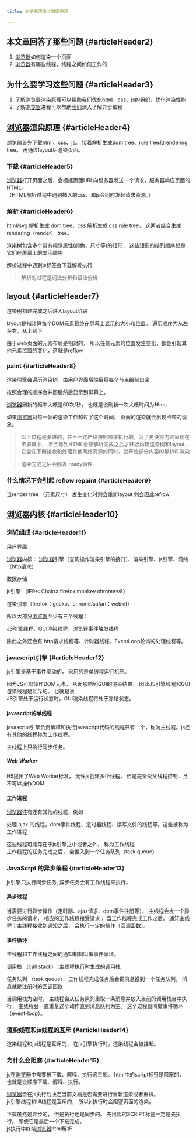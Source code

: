 ```yaml
---
title: 浏览器渲染与阻塞原理

---
```

## 本文章回答了那些问题 {#articleHeader2}

  1. [浏览器](https://www.w3cdoc.com)如何渲染一个页面
  2. [浏览器](https://www.w3cdoc.com)有哪些线程，线程之间如何工作的

## 为什么要学习这些问题 {#articleHeader3}

  1. 了解[浏览器](https://www.w3cdoc.com)渲染原理可以帮助[我们](https://www.w3cdoc.com)优化html、css、js的组织，优化渲染性能
  2. 了解[浏览器](https://www.w3cdoc.com)进程可以帮助[我们](https://www.w3cdoc.com)深入了解异步编程

## [浏览器](https://www.w3cdoc.com)渲染原理 {#articleHeader4}

[浏览器](https://www.w3cdoc.com)首先下载html、css、js。 接着解析生成dom tree、rule tree和rendering tree。 再通过layout后渲染页面。

### 下载 {#articleHeader5}

[浏览器](https://www.w3cdoc.com)打开页面之后，会根据页面URL向服务器发送一个请求，服务器响应页面的HTML。  
（HTML解析过程中遇到插入的css、和js会同时发起请求资源。）

### 解析 {#articleHeader6}

html/svg 解析生成 dom tree，css 解析生成 css rule tree， 这两者结合生成rendering（render） tree。

渲染树包含多个带有视觉属性(颜色、尺寸等)的矩形， 这些矩形的排列顺序就是它们在屏幕上的显示顺序

解析过程中遇到js标签会下载解析执行

> 解析的过程是词法分析和语法分析

## layout {#articleHeader7}

渲染树构建完成之后进入layout阶段

layout是指计算每个DOM元素最终在屏幕上显示的大小和位置。 遍历顺序为从左至右，从上到下

由于web页面的元素布局是相对的， 所以任意元素的位置发生变化，都会引起其他元素位置的变化，这就是reflow

### paint {#articleHeader8}

渲染引擎会遍历渲染树，由用户界面后端层将每个节点绘制出来

按照合理的顺序合并图层然后显示到屏幕上。

[浏览器](https://www.w3cdoc.com)刷新的频率大概是60次/秒， 也就是说刷新一次大概时间为16ms

如果[浏览器](https://www.w3cdoc.com)对每一帧的渲染工作超过了这个时间， 页面的渲染就会出现卡顿的现象。

> 以上过程是渐进的，并不一定严格按照顺序执行的，为了更快将内容呈现在不屏幕中， 不会等到HTML全部解析完成之后才开始构建渲染树和layout，它会在不断接收和处理其他网络资源的同时，就开始部分内容的解析和渲染
>
> 渲染完成之后会触发 ready事件

### 什么情况下会引起 reflow repaint {#articleHeader9}

当render tree （元素尺寸） 发生变化时则会重新layout 则会因此reflow

## [浏览器](https://www.w3cdoc.com)内核 {#articleHeader10}

### 浏览组成 {#articleHeader11}

用户界面

[浏览器](https://www.w3cdoc.com)内核： [浏览器](https://www.w3cdoc.com)引擎（查询操作渲染引擎的接口）、渲染引擎、js引擎、网络（http请求）

数据存储

js引擎 （IE9+: Chakra firefox:monkey chrome:v8）

渲染引擎（firefox：gecko、chrome/safari：webkit）

所以大部分[浏览器](https://www.w3cdoc.com)至少有三个线程：

JS引擎线程、GUI渲染线程、[浏览器](https://www.w3cdoc.com)事件触发线程

除此之外还会有 http请求线程等、计时器线程、EventLoop轮询的处理线程等。

### javascript引擎 {#articleHeader12}

js引擎是基于事件驱动的， 采用的是单线程运行机制。

因为JS可以操作DOM元素， 从而影响到GUI的渲染结果， 因此JS引擎线程和GUI渲染线程是互斥的。 也就是说  
JS引擎处于运行状态时，GUI渲染线程将处于冻结状态。

#### javascript的单线程

javascript引擎负责解释和执行javascript代码的线程只有一个，称为主线程。js还有其他的线程称为工作线程。

主线程上只执行同步任务。

##### Web Worker

H5提出了Web Worker标准， 允许js创建多个线程， 但是完全受父线程控制，且不可以操作DOM

#### 工作进程

[浏览器](https://www.w3cdoc.com)还有还有其他的线程，例如：

处理 ajax 的线程，dom事件线程、定时器线程、读写文件的线程等。这些被称为工作进程

这些线程可能存在于js引擎之中或者之外， 称为工作线程  
工作线程的任务完成之后， 会推入到一个任务队列（task queue）

### JavaScrpt 的异步编程 {#articleHeader13}

js引擎只执行同步任务, 异步任务会有工作线程来执行。

#### 异步过程

当需要进行异步操作（定时器、ajax请求、dom事件注册等）， 主线程会发一个异步任务的请求， 相应的工作线程接受请求； 当工作线程完成工作之后， 通知主线程；主线程接收到通知之后， 会执行一定的操作（回调函数）。

#### 事件循环

主线程和工作线程之间的通知机制叫做事件循环。

调用栈 （call stack）: 主线程执行时生成的调用栈

任务队列 （task queue）: 工作线程完成任务后会把消息推到一个任务队列， 消息就是注册时的回调函数

当调用栈为空时， 主线程会从任务队列里取一条消息并放入当前的调用栈当中执行， 主线程会一直重复这个动作直到消息队列为空。 这个过程就叫做事件循环 （event-loop）。

### 渲染线程和js线程的互斥 {#articleHeader14}

渲染线程和js线程是互斥的， 在js引擎执行时，渲染线程会被挂起。

### 为什么会阻塞 {#articleHeader15}

js在[浏览器](https://www.w3cdoc.com)中需要被下载、解释、执行这三部。 html中的script标签是阻塞的， 也就是说顺序下载、解释、执行。

[浏览器](https://www.w3cdoc.com)会在js执行后决定当前文档是否需要进行重新渲染或者重排。  
js引擎线程和UI线程是互斥的， 所以js执行时会阻塞页面的渲染。

下载虽然是异步的， 但是执行还是同步的。 先出现的SCRIPT标签一定是先执行。 即使它是最后一个下载完成。  
js执行中终端[浏览器](https://www.w3cdoc.com)html解析
